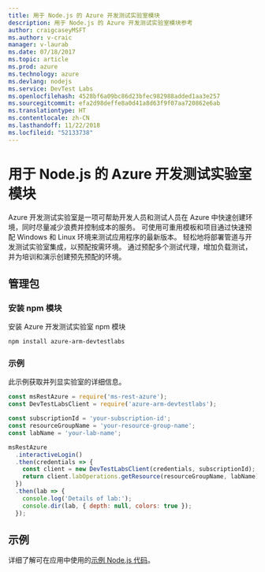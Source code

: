 ```yaml
---
title: 用于 Node.js 的 Azure 开发测试实验室模块
description: 用于 Node.js 的 Azure 开发测试实验室模块参考
author: craigcaseyMSFT
ms.author: v-craic
manager: v-laurab
ms.date: 07/18/2017
ms.topic: article
ms.prod: azure
ms.technology: azure
ms.devlang: nodejs
ms.service: DevTest Labs
ms.openlocfilehash: 4528bf6a09bc86d23bfec982988added1aa3e257
ms.sourcegitcommit: efa2d98deffe8a0d41a8d63f9f07aa720862e6ab
ms.translationtype: HT
ms.contentlocale: zh-CN
ms.lasthandoff: 11/22/2018
ms.locfileid: "52133738"
---
```

# <a name="azure-devtest-labs-modules-for-nodejs"></a>用于 Node.js 的 Azure 开发测试实验室模块

Azure 开发测试实验室是一项可帮助开发人员和测试人员在 Azure 中快速创建环境，同时尽量减少浪费并控制成本的服务。 可使用可重用模板和项目通过快速预配 Windows 和 Linux 环境来测试应用程序的最新版本。 轻松地将部署管道与开发测试实验室集成，以预配按需环境。 通过预配多个测试代理，增加负载测试，并为培训和演示创建预先预配的环境。

## <a name="management-package"></a>管理包

### <a name="install-the-npm-module"></a>安装 npm 模块

安装 Azure 开发测试实验室 npm 模块

```bash
npm install azure-arm-devtestlabs
```

### <a name="example"></a>示例

此示例获取并列显实验室的详细信息。

```javascript
const msRestAzure = require('ms-rest-azure');
const DevTestLabsClient = require('azure-arm-devtestlabs');

const subscriptionId = 'your-subscription-id';
const resourceGroupName = 'your-resource-group-name';
const labName = 'your-lab-name';

msRestAzure
  .interactiveLogin()
  .then(credentials => {
    const client = new DevTestLabsClient(credentials, subscriptionId);
    return client.labOperations.getResource(resourceGroupName, labName);
  })
  .then(lab => {
    console.log('Details of lab:');
    console.dir(lab, { depth: null, colors: true });
  });
```

## <a name="samples"></a>示例

详细了解可在应用中使用的[示例 Node.js 代码](https://azure.microsoft.com/resources/samples/?platform=nodejs)。
